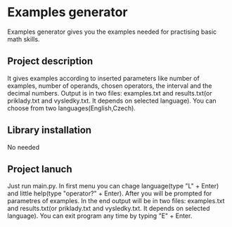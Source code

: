 # Examples generator

Examples generator gives you the examples needed for practising basic math skills. 

## Project description

It gives examples according to inserted parameters like number of examples, number of operands, chosen operators, the interval and the decimal numbers. Output is in two files: examples.txt and results.txt(or priklady.txt and vysledky.txt. It depends on selected language). You can choose from two languages(English,Czech).

## Library installation

No needed

## Project lanuch

Just run main.py. In first menu you can chage language(type "L" + Enter) and little help(type "operator?" + Enter). After you will be prompted for parametres of examples. In the end output will be in two files: examples.txt and results.txt(or priklady.txt and vysledky.txt. It depends on selected language). You can exit program any time by typing "E" + Enter.
